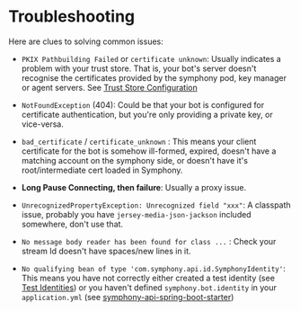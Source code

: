 # Troubleshooting

Here are clues to solving common issues:

 - `PKIX Pathbuilding Failed` or `certificate unknown`: Usually indicates a problem with your trust store.  That is, your bot's server doesn't recognise the certificates provided by the symphony pod, key manager or agent servers.  See [Trust Store Configuration](libs/symphony-native/symphony-api-spring-boot-starter/README.md#step-5-trust-store-configuration-optional)
 
 - `NotFoundException` (404):  Could be that your bot is configured for certificate authentication, but you're only providing a private key, or vice-versa.
 
 - `bad_certificate` / `certificate_unknown` :  This means your client certificate for the bot is somehow ill-formed, expired, doesn't have a matching account on the symphony side, or doesn't have it's root/intermediate cert loaded in Symphony.
 
 - **Long Pause Connecting, then failure**:  Usually a proxy issue.
 
 - `UnrecognizedPropertyException: Unrecognized field "xxx"`: A classpath issue, probably you have `jersey-media-json-jackson` included somewhere, don't use that.
 
 - `No message body reader has been found for class ...` : Check your stream Id doesn't have spaces/new lines in it.
 
 - `No qualifying bean of type 'com.symphony.api.id.SymphonyIdentity'`: This means you have not correctly either created a test identity (see [Test Identities](libs/symphony-native/identity/README.md)) or you haven't defined `symphony.bot.identity` in your `application.yml` (see [symphony-api-spring-boot-starter](libs/symphony-native/symphony-api-spring-boot-starter/README.md))
